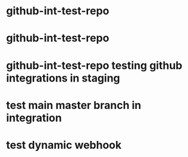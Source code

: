 # github-int-test-repo
# github-int-test-repo
# github-int-test-repo testing github integrations in staging
# test main master branch in integration
# test dynamic webhook

